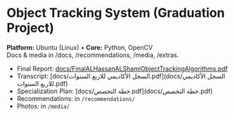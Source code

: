 
# Object Tracking System (Graduation Project)

**Platform:** Ubuntu (Linux) • **Core:** Python, OpenCV  
Docs & media in /docs, /recommendations, /media, /extras.

- Final Report: [docs/FinalALHassanALShamiObjectTrackingAlgorithms.pdf](docs/FinalALHassanALShamiObjectTrackingAlgorithms.pdf)
- Transcript: [docs/السجل الأكاديمي للاربع السنوات.pdf](docs/السجل الأكاديمي للاربع السنوات.pdf)
- Specialization Plan: [docs/خطة التخصص.pdf](docs/خطة التخصص.pdf)
- Recommendations: in `/recommendations/`
- Photos: in `/media/`
